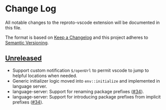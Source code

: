 # Change Log
All notable changes to the reproto-vscode extension will be documented in this file.

The format is based on [Keep a Changelog](http://keepachangelog.com/en/1.0.0/)
and this project adheres to [Semantic Versioning](http://semver.org/spec/v2.0.0.html).

## [Unreleased]
- Support custom notification `$/openUrl` to permit vscode to jump to helpful locations when
  needed.
- Generic initializer logic moved into `env::initialize` and implemented in language server.
- language-server: Support for renaming package prefixes ([#34]).
- language-server: Support for introducing package prefixes from implicit prefixes ([#34]).

[Unreleased]: https://github.com/reproto/reproto-vscode/compare/0.3.35...master
[#34]: https://github.com/reproto/reproto/issues/34
